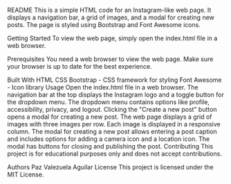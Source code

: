 README
This is a simple HTML code for an Instagram-like web page. It displays a navigation bar, a grid of images, and a modal for creating new posts. The page is styled using Bootstrap and Font Awesome icons.

Getting Started
To view the web page, simply open the index.html file in a web browser.

Prerequisites
You need a web browser to view the web page. Make sure your browser is up to date for the best experience.

Built With
HTML
CSS
Bootstrap - CSS framework for styling
Font Awesome - Icon library
Usage
Open the index.html file in a web browser.
The navigation bar at the top displays the Instagram logo and a toggle button for the dropdown menu.
The dropdown menu contains options like profile, accessibility, privacy, and logout.
Clicking the "Create a new post" button opens a modal for creating a new post.
The web page displays a grid of images with three images per row.
Each image is displayed in a responsive column.
The modal for creating a new post allows entering a post caption and includes options for adding a camera icon and a location icon.
The modal has buttons for closing and publishing the post.
Contributing
This project is for educational purposes only and does not accept contributions.

Authors
Paz Valezuela Aguilar 
License
This project is licensed under the MIT License.
